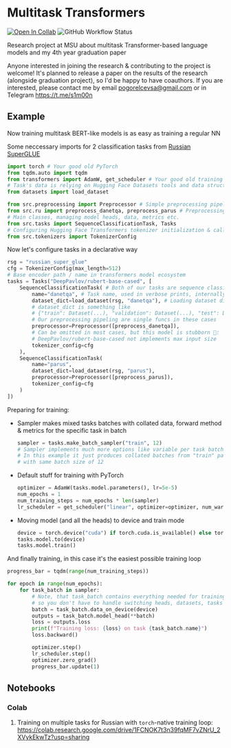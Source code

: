 # Multitask Transformers

[![Open In Collab](https://colab.research.google.com/assets/colab-badge.svg)](https://colab.research.google.com/drive/1FCNOK7t3n39fqMF7vZNrU_2XVykEkwTz?usp=sharing)
![GitHub Workflow Status](https://img.shields.io/github/workflow/status/s1m0000n/multitask-transformers/Pylint?label=pylint)

Research project at MSU about multitask Transformer-based language models and my 4th year graduation paper

Anyone interested in joining the research & contributing to the project is welcome! It's planned to release a paper on the results of the research (alongside graduation project), so I'd be happy to have coauthors. If you are interested, please contact me by email pogorelcevsa@gmail.com or in Telegram https://t.me/s1m00n 

## Example

Now training multitask BERT-like models is as easy as training a regular NN

Some neccessary imports for 2 classification tasks from [Russian SuperGLUE](https://russiansuperglue.com)
```python
import torch # Your good old PyTorch
from tqdm.auto import tqdm
from transformers import AdamW, get_scheduler # Your good old training stuff
# Task's data is relying on Hugging Face Datasets tools and data structures
from datasets import load_dataset

from src.preprocessing import Preprocessor # Simple preprocessing pipeline builder
from src.ru import preprocess_danetqa, preprocess_parus # Preprocessing funcs
# Main classes, managing model heads, data, metrics etc.
from src.tasks import SequenceClassificationTask, Tasks
# Configuring Hugging Face Transformers tokenizer initialization & call params
from src.tokenizers import TokenizerConfig
```

Now let's configure tasks in a declarative way
```python
rsg = "russian_super_glue"
cfg = TokenizerConfig(max_length=512)
# Base encoder path / name in transformers model ecosystem
tasks = Tasks("DeepPavlov/rubert-base-cased", [
    SequenceClassificationTask( # Both of our tasks are sequence classification
        name="danetqa", # Task name, used in verbose prints, internally
        dataset_dict=load_dataset(rsg, "danetqa"), # Loading dataset dictionary
        # dataset_dict is something like 
        # {"train": Dataset(...), "validation": Dataset(...), "test": Dataset(...)}
        # Our preprocessing pipeling are single funcs in these cases
        preprocessor=Preprocessor([preprocess_danetqa]),
        # Can be omitted in most cases, but this model is stubborn 🙊:
        # DeepPavlov/rubert-base-cased not implements max input size
        tokenizer_config=cfg
    ),
    SequenceClassificationTask(
        name="parus",
        dataset_dict=load_dataset(rsg, "parus"),
        preprocessor=Preprocessor([preprocess_parus]),
        tokenizer_config=cfg
    )
])
```

Preparing for training:
- Sampler makes mixed tasks batches with collated data, forward method & metrics for the specific task in batch
    ```python
    sampler = tasks.make_batch_sampler("train", 12)
    # Sampler implements much more options like variable per task batch sizes etc.
    # In this example it just produces collated batches from "train" part 
    # with same batch size of 12
    ```
- Default stuff for training with PyTorch
    ```python
    optimizer = AdamW(tasks.model.parameters(), lr=5e-5)
    num_epochs = 1
    num_training_steps = num_epochs * len(sampler)
    lr_scheduler = get_scheduler("linear", optimizer=optimizer, num_warmup_steps=0, num_training_steps=num_training_steps)
    ```
- Moving model (and all the heads) to device and train mode
    ```python
    device = torch.device("cuda") if torch.cuda.is_available() else torch.device("cpu")
    tasks.model.to(device)
    tasks.model.train()
    ```

And finally training, in this case it's the easiest possible training loop
```python
progress_bar = tqdm(range(num_training_steps))

for epoch in range(num_epochs):
    for task_batch in sampler:
        # Note, that task_batch contains everything needed for training on this batch,
        # so you don't have to handle switching heads, datasets, tasks etc. yourself!
        batch = task_batch.data_on_device(device)
        outputs = task_batch.model_head(**batch)
        loss = outputs.loss
        print(f"Training loss: {loss} on task {task_batch.name}")
        loss.backward()

        optimizer.step()
        lr_scheduler.step()
        optimizer.zero_grad()
        progress_bar.update(1)
```

## Notebooks

### Colab

1. Training on multiple tasks for Russian with `torch`-native training loop: https://colab.research.google.com/drive/1FCNOK7t3n39fqMF7vZNrU_2XVykEkwTz?usp=sharing



